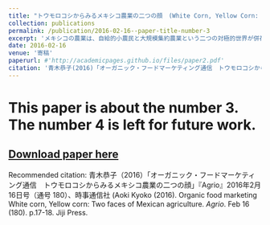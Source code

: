```yaml
---
title: "トウモロコシからみるメキシコ農業の二つの顔　(White Corn, Yellow Corn: Two Faces of Mexican Agriculture)"
collection: publications
permalink: /publication/2016-02-16--paper-title-number-3
excerpt: 'メキシコの農業は、自給的小農民と大規模集約農業という二つの対極的世界が併存しつつ、独自の変化をたどった。メキシコの農業の断面を、「白」と「黄色」の二つのトウモロコシの対比で考えてみた。白は食用として伝統的に自給され、在来種による自家栽培が盛ん。黄色は主に飼料や甘味料など産業用で、大規模生産されている。2015年11月にメキシコ、ベラクルス州を訪問。地方では、「給与所得＋半農」の生活が根付いていた。滞在した家族は、弁護士や歯科医、会計士といった専門職をこなす一方、トウモロコシを自給している。小規模農家では、タネはすべて家族伝来で、農家ごとに自家採種　同じ11月に、メキシコ最高裁がトウモロコシの栽培禁止（栽培許可を棚上げ）した　その過程の親戚の有機農業の技術者の技術　メキシコは有機穀類は少ないが、有機野菜では世界第3の生産面積、有機生産者数でも世界3位。'
date: 2016-02-16
venue: '寄稿'
paperurl: #'http://academicpages.github.io/files/paper2.pdf'
citation: '青木恭子(2016)「オーガニック・フードマーケティング通信　トウモロコシからみるメキシコ農業の二つの顔」『Agrio』2016年2月16日号（通号 180）、時事通信社  (Aoki, Kyoko (2016). White corn, Yellow corn: Two faces of Mexican agriculture. <i>Agrio</i>. Feb 16(180). p.17-18. Jiji Press.'
---
```

# This paper is about the number 3. The number 4 is left for future work.

## [Download paper here](http://academicpages.github.io/files/paper2.pdf)

Recommended citation: 青木恭子（2016）「オーガニック・フードマーケティング通信　トウモロコシからみるメキシコ農業の二つの顔」『Agrio』2016年2月16日号（通号 180）、時事通信社 (Aoki Kyoko (2016). Organic food marketing  White corn, Yellow corn: Two faces of Mexican agriculture. <i>Agrio</i>. Feb 16 (180). p.17-18. Jiji Press.
